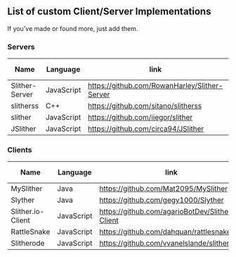 ## List of custom Client/Server Implementations
If you've made or found more, just add them.

<a id="servers"></a>
### Servers

|Name|Language|link|Protocol-Version|GitHub-Stars|
|----|--------|----|----------------|-----|
|Slither-Server|JavaScript|https://github.com/RowanHarley/Slither-Server|![8](https://img.shields.io/badge/protocol-8-orange.svg)|![](https://img.shields.io/github/stars/RowanHarley/Slither-Server.svg)|
|slitherss|C++|https://github.com/sitano/slitherss|![8](https://img.shields.io/badge/protocol-8-orange.svg)|![](https://img.shields.io/github/stars/sitano/slitherss.svg)|
|slither|JavaScript|https://github.com/iiegor/slither|![8](https://img.shields.io/badge/protocol-8-orange.svg)|![](https://img.shields.io/github/stars/iiegor/slither.svg)|
|JSlither|JavaScript|https://github.com/circa94/JSlither|![6](https://img.shields.io/badge/protocol-6-red.svg)|![](https://img.shields.io/github/stars/circa94/JSlither.svg)|

<a id="clients"></a>
### Clients

|Name|Language|link|Protocol-Version|GitHub-Stars|
|----|--------|----|----------------|-----|
|MySlither|Java|https://github.com/Mat2095/MySlither|![11](https://img.shields.io/badge/protocol-11-brightgreen.svg)|![](https://img.shields.io/github/stars/Mat2095/MySlither.svg)|
|Slyther|Java|https://github.com/gegy1000/Slyther|![10](https://img.shields.io/badge/protocol-10-green.svg)|![](https://img.shields.io/github/stars/gegy1000/Slyther.svg)|
|Slither.io-Client|JavaScript|https://github.com/agarioBotDev/Slither.io-Client|![8](https://img.shields.io/badge/protocol-8-orange.svg)|![](https://img.shields.io/github/stars/agarioBotDev/Slither.io-Client.svg)|
|RattleSnake|JavaScript|https://github.com/dahquan/rattlesnake|![8](https://img.shields.io/badge/protocol-8-orange.svg)|![](https://img.shields.io/github/stars/dahquan/rattlesnake.svg)|
|Slitherode|JavaScript|https://github.com/vvanelslande/slitherode|![11](https://img.shields.io/badge/protocol-11-brightgreen.svg)|![](https://img.shields.io/github/stars/vvanelslande/slitherode.svg)|
